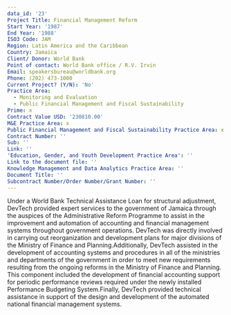 ```yaml
---
data_id: '23'
Project Title: Financial Management Reform
Start Year: '1987'
End Year: '1988'
ISO3 Code: JAM
Region: Latin America and the Caribbean
Country: Jamaica
Client/ Donor: World Bank
Point of contact: World Bank office / R.V. Irvin
Email: speakersbureau@worldbank.org
Phone: (202) 473-1000
Current Project? (Y/N): 'No'
Practice Area:
  - Monitoring and Evaluation
  - Public Financial Management and Fiscal Sustainability
Prime: x
Contract Value USD: '230810.00'
M&E Practice Area: x
Public Financial Management and Fiscal Sustainability Practice Area: x
Contract Number: ''
Sub: ''
Link: ''
'Education, Gender, and Youth Development Practice Area': ''
Link to the document file: ''
Knowledge Management and Data Analytics Practice Area: ''
Document Title: ''
Subcontract Number/Order Number/Grant Number: ''
---
```

Under a World Bank Technical Assistance Loan for structural adjustment, DevTech provided expert services to the government of Jamaica through the auspices of the Administrative Reform Programme to assist in the improvement and automation of accounting and financial management systems throughout government operations. DevTech was directly involved in carrying out reorganization and development plans for major divisions of the Ministry of Finance and Planning.Additionally, DevTech assisted in the development of accounting systems and procedures in all of the ministries and departments of the government in order to meet new requirements resulting from the ongoing reforms in the Ministry of Finance and Planning. This component included the development of financial accounting support for periodic performance reviews required under the newly installed Performance Budgeting System.Finally, DevTech provided technical assistance in support of the design and development of the automated national financial management systems.